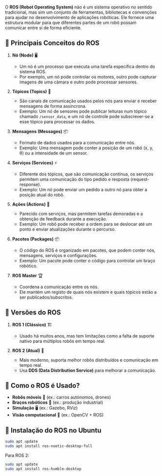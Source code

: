 O **ROS (Robot Operating System)** não é um sistema operativo no sentido tradicional, mas sim um conjunto de ferramentas, bibliotecas e convenções para ajudar no desenvolvimento de aplicações robóticas. Ele fornece uma estrutura modular para que diferentes partes de um robô possam comunicar entre si de forma eficiente.

## 🔹 **Principais Conceitos do ROS**
1. **Nó (Node)** 🖥️  
   - Um nó é um processo que executa uma tarefa específica dentro do sistema ROS.
   - Por exemplo, um nó pode controlar os motores, outro pode capturar imagens de uma câmara e outro pode processar sensores.

2. **Tópicos (Topics)** 🔄  
   - São canais de comunicação usados pelos nós para enviar e receber mensagens de forma assíncrona.
   - Exemplo: Um nó de sensores pode publicar leituras num tópico chamado `/sensor_data`, e um nó de controle pode subscrever-se a esse tópico para processar os dados.

3. **Mensagens (Messages)** 📦  
   - Formato de dados usados para a comunicação entre nós.
   - Exemplo: Uma mensagem pode conter a posição de um robô (x, y, θ) ou a intensidade de um sensor.

4. **Serviços (Services)** ⚡  
   - Diferente dos tópicos, que são comunicação contínua, os serviços permitem uma comunicação do tipo pedido e resposta (request-response).
   - Exemplo: Um nó pode enviar um pedido a outro nó para obter a posição atual do robô.

5. **Ações (Actions)** 🎯  
   - Parecido com serviços, mas permitem tarefas demoradas e a obtenção de feedback durante a execução.
   - Exemplo: Um robô pode receber a ordem para se deslocar até um ponto e enviar atualizações durante o percurso.

6. **Pacotes (Packages)** 📦  
   - O código do ROS é organizado em pacotes, que podem conter nós, mensagens, serviços e configurações.
   - Exemplo: Um pacote pode conter o código para controlar um braço robótico.

7. **ROS Master** 🏆  
   - Coordena a comunicação entre os nós.
   - Ele mantém um registo de quais nós existem e quais tópicos estão a ser publicados/subscritos.

## 🔹 **Versões do ROS**
1. **ROS 1 (Clássico)** 🏗️  
   - Usado há muitos anos, mas tem limitações como a falta de suporte nativo para múltiplos robôs em tempo real.
  
2. **ROS 2 (Atual)** 🚀  
   - Mais moderno, suporta melhor robôs distribuídos e comunicação em tempo real.
   - Usa **DDS (Data Distribution Service)** para melhorar a comunicação.

## 🔹 **Como o ROS é Usado?**
- **Robôs móveis** 🤖 (ex.: carros autónomos, drones)
- **Braços robóticos** 🦾 (ex.: produção industrial)
- **Simulação** 🖥️ (ex.: Gazebo, RViz)
- **Visão computacional** 👀 (ex.: OpenCV + ROS)

## 🔹 **Instalação do ROS no Ubuntu**
```bash
sudo apt update
sudo apt install ros-noetic-desktop-full
```
Para ROS 2:
```bash
sudo apt update
sudo apt install ros-humble-desktop
```
